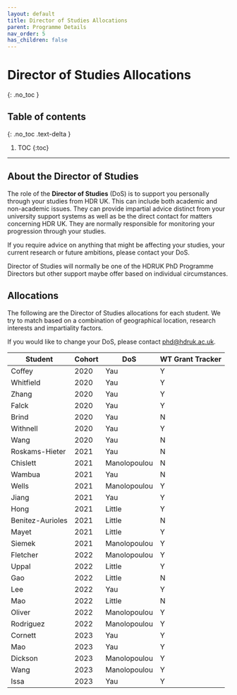 ```yaml
---
layout: default
title: Director of Studies Allocations
parent: Programme Details
nav_order: 5
has_children: false
---
```


# Director of Studies Allocations
{: .no_toc }

## Table of contents
{: .no_toc .text-delta }

1. TOC
{:toc}

---

## About the Director of Studies

The role of the **Director of Studies** (DoS) is to support you personally through your studies from HDR UK. This can include both academic and non-academic issues. They can provide impartial advice distinct from your university support systems as well as be the direct contact for matters concerning HDR UK. They are normally responsible for monitoring your progression through your studies.

If you require advice on anything that might be affecting your studies, your current research or future ambitions, please contact your DoS.

Director of Studies will normally be one of the HDRUK PhD Programme Directors but other support maybe offer based on individual circumstances.

## Allocations

The following are the Director of Studies allocations for each student. We try to match based on a combination of geographical location, research interests and impartiality factors. 

If you would like to change your DoS, please contact [phd@hdruk.ac.uk](phd@hdruk.ac.uk). 

| Student | Cohort | DoS | WT Grant Tracker |
| ------- | ------ | --- | ---------------- |
| Coffey | 2020 | Yau | Y |
| Whitfield | 2020 | Yau |  Y |
| Zhang | 2020 | Yau | Y |
| Falck | 2020 | Yau | Y |
| Brind | 2020 | Yau | N |
| Withnell | 2020 | Yau | Y |
| Wang | 2020 | Yau | N |
| Roskams-Hieter | 2021 | Yau | N |
| Chislett | 2021 | Manolopoulou | N | 
| Wambua | 2021 | Yau | N |
| Wells | 2021 | Manolopoulou | Y |
| Jiang | 2021 | Yau | Y |
| Hong | 2021 | Little | Y |
| Benitez-Aurioles | 2021 | Little | N |
| Mayet | 2021 | Little | Y |
| Siemek | 2021 | Manolopoulou | Y |
| Fletcher | 2022 | Manolopoulou | Y |
| Uppal | 2022 | Little | Y |
| Gao | 2022 | Little | N |
| Lee | 2022 | Yau | Y |
| Mao | 2022 | Little | N |
| Oliver | 2022 | Manolopoulou | Y |
| Rodriguez | 2022 | Manolopoulou | Y |
| Cornett | 2023 | Yau | Y |
| Mao | 2023 | Yau | Y |
| Dickson | 2023 | Manolopoulou | Y |
| Wang | 2023 | Manolopoulou | Y |
| Issa | 2023 | Yau | Y |

















